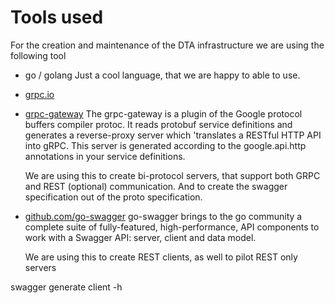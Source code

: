# Tools used

For the creation and maintenance of the DTA infrastructure we are using the following tool

- go / golang
    Just a cool language, that we are happy to able to use.
- [grpc.io](http://grpc.ip)
- [grpc-gateway](https://github.com/grpc-ecosystem/grpc-gateway)
    The grpc-gateway is a plugin of the Google protocol buffers compiler protoc. It reads protobuf service definitions and generates a reverse-proxy server which 'translates a RESTful HTTP API into gRPC. This server is generated according to the google.api.http annotations in your service definitions.

    We are using this to create bi-protocol servers, that support both GRPC and REST (optional) communication. And to create the swagger specification out of the proto specification.
- [github.com/go-swagger](https://github.com/go-swagger/go-swagger)
    go-swagger brings to the go community a complete suite of fully-featured, high-performance, API components to work with a Swagger API: server, client and data model.

    We are using this to create REST clients, as well to pilot REST only servers


swagger generate client -h